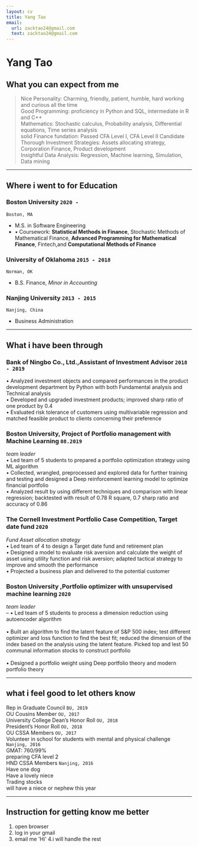 ```yaml
---
layout: cv
title: Yang Tao
email:
  url: zacktao24@gmail.com
  text: zacktao24@gmail.com
---
```


# Yang **Tao**

## What you can expect from me
> Nice Personality: Charming, friendly, patient, humble, hard working and curious all the time <br>
> Good Programming:  proficiency in Python and SQL, intermediate in R and C++<br>
> Mathematics:  Stochastic calculus, Probability analysis, Differential equations, Time series analysis<br>
> solid Finance fundation: Passed CFA Level I, CFA Level II Candidate<br>
> Thorough Investment Strategies:  Assets allocating strategy, Corporation Finance, Product development<br>
> Insightful Data Analysis: Regression, Machine learning, Simulation, Data mining<br>

----
## Where i went to for Education

### **Boston University** `2020 -`

```
Boston, MA
```

- M.S. in Software Engineering
- •	Coursework: **Statistical Methods in Finance**, Stochastic Methods of Mathematical Finance, **Advanced Programming for Mathematical Finance**, Fintech,and **Computational Methods of Finance**

### **University of Oklahoma** `2015 - 2018`

```
Norman, OK
```

- B.S. Finance, _Minor in Accounting_

### **Nanjing University** `2013 - 2015`

```
Nanjing, China
```

- Business Administration

----
## What i have been through


### **Bank of Ningbo Co., Ltd.,Assistant of Investment Advisor** `2018 - 2019`
•	Analyzed investment objects and compared performances in the product development department by Python with both Fundamental analysis and Technical analysis <br>
•	Developed and upgraded investment products; improved sharp ratio of one product by 0.4<br>
•	Evaluated risk tolerance of customers using multivariable regression and matched feasible product to clients concerning their preference


### **Boston University, Project of Portfolio management with Machine Learning** `08.2019`
_team leader_<br>
•	Led team of 5 students to prepared a portfolio optimization strategy using ML algorithm<br>
•	Collected, wrangled, preprocessed and explored data for further training and testing and designed a Deep reinforcement learning model to optimize financial portfolio<br>
•	Analyzed result by using different techniques and comparison with linear regression; backtested with result of 0.78 R square, 0.7 sharp ratio and accuracy of 0.86<br>

### **The Cornell Investment Portfolio Case Competition, Target date fund** `2020`
_Fund Asset allocation strategy_<br>
•	Led team of 4 to design a Target date fund and retirement plan<br>
•	Designed a model to evaluate risk aversion and calculate the weight of asset using utility function and risk aversion; adapted tactical strategy to improve and smooth the performance <br>
•	Projected a business plan and delivered to the potential customer

### **Boston University	,Portfolio optimizer with unsupervised machine learning** `2020`
_team leader_<br>                                                                  – 
•	Led team of 5 students to process a dimension reduction using autoencoder algorithm <br>   
•	Built an algorithm to find the latent feature of S&P 500 index; test different optimizer and loss function to find the best fit; reduced the dimension of the index based on the analysis using the latent feature. Picked top and lest 50 communal information stocks to construct portfolio<br>   
•	Designed a portfolio weight using Deep portfolio theory and modern portfolio theory<br>   

----
## what i feel good to let others know
Rep in Graduate Council `BU, 2019` <br>
OU Cousins Member `OU, 2017` <br>
University College Dean’s Honor Roll    `OU, 2018` <br>
President’s Honor Roll  `OU, 2018` <br>
OU CSSA Members `OU, 2017` <br>
Volunteer in school for students with mental and physical challenge `Nanjing, 2016` <br>
GMAT: 760/99%  <br>
preparing CFA level 2  <br>
HND CSSA Members   `Nanjing, 2016` <br>
Have one dog <br>
Have a lovely niece <br> 
Trading stocks <br>
will have a niece or nephew this year  <br>

----
## Instruction for getting know me better
1. open browser
2. log in your gmail
3. email me 'Hi'
4.i will handle the rest


